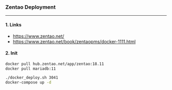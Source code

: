 ### Zentao Deployment
---

#### 1. Links
- https://www.zentao.net/
- https://www.zentao.net/book/zentaopms/docker-1111.html

#### 2. Init
```bash
docker pull hub.zentao.net/app/zentao:18.11
docker pull mariadb:11

./docker_deploy.sh 3041
docker-compose up -d
```
